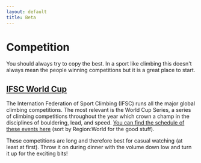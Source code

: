 ```yaml
---
layout: default
title: Beta
---
```


# Competition

You should always try to copy the best. In a sport like climbing this doesn't
always mean the people winning competitions but it is a great place to start.

## [IFSC World Cup](https://www.youtube.com/@sportclimbing/streams)

The Internation Federation of Sport Climbing (IFSC) runs all the major global
climbing competitions. The most relevant is the World Cup Series, a series of
climbing competitions throughout the year which crown a champ in the disciplines
of bouldering, lead, and speed. [You can find the schedule of these events here](https://www.ifsc-climbing.org/calendar/index)
(sort by Region:World for the good stuff).

These competitions are long and therefore best for casual watching (at least at
first). Throw it on during dinner with the volume down low and turn it up for
the exciting bits!
